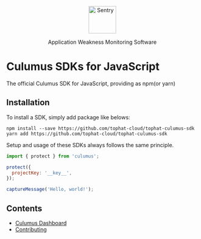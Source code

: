 <p align="center">
  <p align="center">
    <a href="https://cumulus.tophat.cloud" target="_blank">
      <img src="https://jinui.s3.ap-northeast-2.amazonaws.com/tophat/logo.png" alt="Sentry" height="72">
    </a>
  </p>
  <p align="center">
    Application Weakness Monitoring Software
  </p>
</p>

# Culumus SDKs for JavaScript

The official Culumus SDK for JavaScript, providing as npm(or yarn)

## Installation

To install a SDK, simply add package like belows:

```
npm install --save https://github.com/tophat-cloud/tophat-culumus-sdk
yarn add https://github.com/tophat-cloud/tophat-culumus-sdk
```

Setup and usage of these SDKs always follows the same principle.

```javascript
import { protect } from 'culumus';

protect({
  projectKey: '__key__',
});

captureMessage('Hello, world!');
```

## Contents
- [Culumus Dashboard](https://cumulus.tophat.cloud/)
- [Contributing]()

##